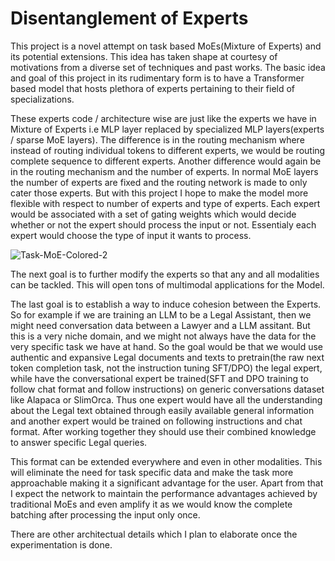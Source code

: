 # Disentanglement of Experts

This project is a novel attempt on task based MoEs(Mixture of Experts) and its potential extensions. This idea has taken shape at courtesy of motivations from a diverse set of techniques and past works. The basic idea and goal of this project in its rudimentary form is to have a Transformer based model that hosts plethora of experts pertaining to their field of specializations.

These experts code / architecture wise are just like the experts we have in Mixture of Experts i.e MLP layer replaced by specialized MLP layers(experts / sparse MoE layers). The difference is in the routing mechanism where instead of routing individual tokens to different experts, we would be routing complete sequence to different experts. Another difference would again be in the routing mechanism and the number of experts. In normal MoE layers the number of experts are fixed and the routing network is made to only cater those experts. But with this project I hope to make the model more flexible with respect to number of experts and type of experts. Each expert would be associated with a set of gating weights which would decide whether or not the expert should process the input or not. Essentialy each expert would choose the type of input it wants to process.

![Task-MoE-Colored-2](https://github.com/Quicksilver466/DOE/assets/40929815/a2c39dcb-59fd-43a3-b787-71bc2e0fc458)

The next goal is to further modify the experts so that any and all modalities can be tackled. This will open tons of multimodal applications for the Model.

The last goal is to establish a way to induce cohesion between the Experts. So for example if we are training an LLM to be a Legal Assistant, then we might need conversation data between a Lawyer and a LLM assitant. But this is a very niche domain, and we might not always have the data for the very specific task we have at hand. So the goal would be that we would use authentic and expansive Legal documents and texts to pretrain(the raw next token completion task, not the instruction tuning SFT/DPO) the legal expert, while have the conversational expert be trained(SFT and DPO training to follow chat format and follow instructions) on generic conversations dataset like Alapaca or SlimOrca. Thus one expert would have all the understanding about the Legal text obtained through easily available general information and another expert would be trained on following instructions and chat format. After working together they should use their combined knowledge to answer specific Legal queries.

This format can be extended everywhere and even in other modalities. This will eliminate the need for task specific data and make the task more approachable making it a significant advantage for the user. Apart from that I expect the network to maintain the performance advantages achieved by traditional MoEs and even amplify it as we would know the complete batching after processing the input only once.

There are other architectual details which I plan to elaborate once the experimentation is done.
